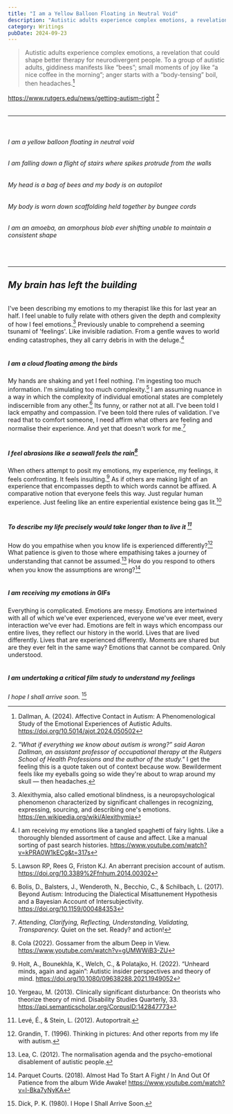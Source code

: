 ```yaml
---
title: "I am a Yellow Balloon Floating in Neutral Void"
description: "Autistic adults experience complex emotions, a revelation that could shape better therapy for neurodivergent people. To a group of autistic adults, giddiness manifests like “bees”; small moments of joy like “a nice coffee in the morning”; anger starts with a “body-tensing” boil, then headaches Dallman, A. (2024). ~ Bewilderment feels like my eyeballs going so wide they're about to wrap around my skull, then headaches."
category: Writings
pubDate: 2024-09-23
---
```


> Autistic adults experience complex emotions, a revelation that could shape better therapy for neurodivergent people. To a group of autistic adults, giddiness manifests like “bees”; small moments of joy like “a nice coffee in the morning”; anger starts with a “body-tensing” boil, then headaches.[^1]

https://www.rutgers.edu/news/getting-autism-right [^2]

[^1]: Dallman, A. (2024). Affective Contact in Autism: A Phenomenological Study of the Emotional Experiences of Autistic Adults. https://doi.org/10.5014/ajot.2024.050502

[^2]: _"What if everything we know about autism is wrong?” said Aaron Dallman, an assistant professor of occupational therapy at the Rutgers School of Health Professions and the author of the study."_ I get the feeling this is a quote taken out of context because wow. Bewilderment feels like my eyeballs going so wide they're about to wrap around my skull — then headaches. 

###### 

--- 
</br>

###### *I am a yellow balloon floating in neutral void*

###### *I am falling down a flight of stairs where spikes protrude from the walls*

###### *My head is a bag of bees and my body is on autopilot* 

###### *My body is worn down scaffolding held together by bungee cords*

###### *I am an amoeba, an amorphous blob ever shifting unable to maintain a consistent shape*

</br>

---

## _My brain has left the building_

###### 

I've been describing my emotions to my therapist like this for last year an half. I feel unable to fully relate with others given the depth and complexity of how I feel emotions.[^3] Previously unable to comprehend a seeming tsunami of 'feelings'. Like invisible radiation. From a gentle waves to world ending catastrophes, they all carry debris in with the deluge.[^4] </br></br>

[^3]: Alexithymia, also called emotional blindness, is a neuropsychological phenomenon characterized by significant challenges in recognizing, expressing, sourcing, and describing one's emotions.  
https://en.wikipedia.org/wiki/Alexithymia

[^4]: I am receiving my emotions like a tangled spaghetti of fairy lights. Like a thoroughly blended assortment of cause and affect. Like a manual sorting of past search histories. https://www.youtube.com/watch?v=kPRA0W1kECg&t=317s

##### _I am a cloud floating among the birds_

My hands are shaking and yet I feel nothing. I'm ingesting too much information. I'm simulating too much complexity.[^5] I am assuming nuance in a way in which the complexity of individual emotional states are completely indiscernible from any other.[^6] Its funny, or rather not at all. 
I've been told I lack empathy and compassion. I've been told there rules of validation. I've read that to comfort someone, I need affirm what others are feeling and normalise their experience. And yet that doesn't work for me.[^7] </br></br>

[^5]: Lawson RP, Rees G, Friston KJ. An aberrant precision account of autism. https://doi.org/10.3389%2Ffnhum.2014.00302

[^6]: Bolis, D., Balsters, J., Wenderoth, N., Becchio, C., & Schilbach, L. (2017). Beyond Autism: Introducing the Dialectical Misattunement Hypothesis and a Bayesian Account of Intersubjectivity. https://doi.org/10.1159/000484353
 
[^7]: _Attending, Clarifying, Reflecting, Understanding, Validating, Transparency._ Quiet on the set. Ready? and action! 

##### _I feel abrasions like a seawall feels the rain_[^8]

[^8]: Cola (2022). Gossamer from the album Deep in View. https://www.youtube.com/watch?v=gUMWWiB3-ZU

When others attempt to posit my emotions, my experience, my feelings, it feels confronting. It feels insulting.[^9] As if others are making light of an experience that encompasses depth to which words cannot be affixed. A comparative notion that everyone feels this way. Just regular human experience. Just feeling like an entire experiential existence being gas lit.[^11] </br></br>

[^9]: Holt, A., Bounekhla, K., Welch, C., & Polatajko, H. (2022). “Unheard minds, again and again”: Autistic insider perspectives and theory of mind. https://doi.org/10.1080/09638288.2021.1949052

[^11]:Yergeau, M. (2013). Clinically significant disturbance: On theorists who theorize theory of mind. Disability Studies Quarterly, 33. https://api.semanticscholar.org/CorpusID:142847773


##### _To describe my life precisely would take longer than to live it_ [^12]

[^12]: Levé, É., & Stein, L. (2012). Autoportrait.

How do you empathise when you know life is experienced differently?[^13] What patience is given to those where empathising takes a journey of understanding that cannot be assumed.[^14] How do you respond to others when you know the assumptions are wrong?[^15] </br></br>

[^13]: Grandin, T. (1996). Thinking in pictures: And other reports from my life with autism.

[^14]: Lea, C. (2012). The normalisation agenda and the psycho-emotional disablement of autistic people.

[^15]: Parquet Courts. (2018). Almost Had To Start A Fight / In And Out Of Patience from the album Wide Awake! https://www.youtube.com/watch?v=l-Bka7yNyKA


##### _I am receiving my emotions in GIFs_

Everything is complicated. Emotions are messy. Emotions are intertwined with all of which we've ever experienced, everyone we've ever meet, every interaction we've ever had. Emotions are felt in ways which encompass our entire lives, they reflect our history in the world. Lives that are lived differently. Lives that are experienced differently. Moments are shared but are they ever felt in the same way? Emotions that cannot be compared. Only understood. </br></br>

##### _I am undertaking a critical film study to understand my feelings_

_I hope I shall arrive soon._ [^17]

[^17]: Dick, P. K. (1980). I Hope I Shall Arrive Soon.

